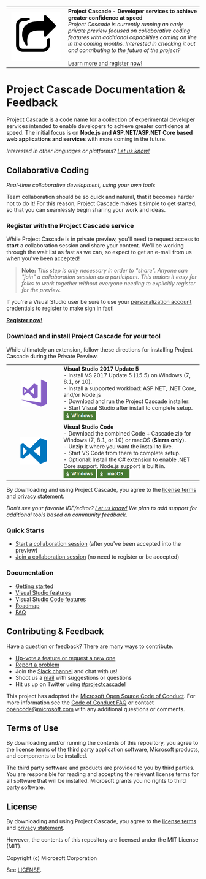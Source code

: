 <table style="width: 100%; border-style: none;"><tr>
<td style="width: 140px; text-align: center;"><img src="docs/media/cascade-icon.png" style="width: 128px; height: 128px;" /></td>
<td><strong>Project Cascade - Developer services to achieve greater confidence at speed</strong><br />
<i>Project Cascade is currently running an early private preview focused on collaborative coding features with additional capabilities coming on line in the coming months. Interested in checking it out and contributing to the future of the project?</i><br />
<br />
<a href="http://aka.ms/project-cascade">Learn more and register now!</a>
</td>
</tr></table>

# Project Cascade Documentation & Feedback
Project Cascade is a code name for a collection of experimental developer services intended to enable developers to achieve greater confidence at speed. The initial focus is on **Node.js and ASP.NET/ASP.NET Core based web applications and services** with more coming in the future.

_Interested in other languages or platforms? [Let us know!](https://github.com/Microsoft/project-cascade/issues/12)_

## Collaborative Coding
_Real-time collaborative development, using your own tools_

Team collaboration should be so quick and natural, that it becomes harder not to do it! For this reason, Project Cascade makes it simple to get started, so that you can seamlessly begin sharing your work and ideas.

### Register with the Project Cascade service

While Project Cascade is in private preview, you'll need to request access to **start** a collaboration session and share your content. We'll be working through the wait list as fast as we can, so expect to get an e-mail from us when you've been accepted! 

> **Note:** _This step is only necessary in order to "share". Anyone can "join" a collaboration session as a participant. This makes it easy for folks to work together without everyone needing to explicitly register for the preview._

If you're a Visual Studio user be sure to use your [personalization account](https://docs.microsoft.com/en-us/visualstudio/ide/signing-in-to-visual-studio) credentials to register to make sign in fast!

**[Register now!](http://aka.ms/project-cascade/register)**

### Download and install Project Cascade for your tool
While ultimately an extension, follow these directions for installing Project Cascade during the Private Preview. 

<table style="width: 100%; border-style: none;">
<tr>
    <td style="width: 128px; text-align: center; border:none;"><img src="docs/media/vs-icon.png" /></td>
    <td>
        <strong>Visual Studio 2017 Update 5</strong><br />
       - Install VS 2017 Update 5 (15.5) on Windows (7, 8.1, or 10).<br/>
       - Install a supported workload: ASP.NET, .NET Core, and/or Node.js<br />
       - Download and run the Project Cascade installer. <br />
       - Start Visual Studio after install to complete setup.<br />
       <a href="http://aka.ms/project-cascade/dl/vs"><img style="padding: 0; spacing: 0;" src="docs/media/download-for-win.png"></a><br />
    </td>
</tr>
<tr>
    <td style="width: 128px; text-align: center; border:none;"><img src="docs/media/vscode-icon.png" /></td>
    <td>
        <strong>Visual Studio Code</strong><br />
        - Download the combined Code + Cascade zip for Windows (7, 8.1, or 10) or macOS (<strong>Sierra only</strong>).<br />
        - Unzip it where you want the install to live.<br/>
        - Start VS Code from there to complete setup.<br />
        - Optional: Install the <a href="https://marketplace.visualstudio.com/items?itemName=ms-vscode.csharp">C# extension</a> to enable .NET Core support. Node.js support is built in.<br />
        <a href="http://aka.ms/project-cascade/dl/vscode-win"><img src="docs/media/download-for-win.png"></a>
        <a href="http://aka.ms/project-cascade/dl/vscode-mac"><img src="docs/media/download-for-mac.png"></a><br />
    </td>
</tr>
</table>

By downloading and using Project Cascade, you agree to the [license terms](http://aka.ms/project-cascade/license) and [privacy statement](https://www.microsoft.com/en-us/privacystatement/EnterpriseDev/default.aspx).

_Don't see your favorite IDE/editor? [Let us know!](https://github.com/Microsoft/project-cascade/issues/24) We plan to add support for additional tools based on community feedback._

### Quick Starts

- [Start a collaboration session](welcome/welcome-owner.md) (after you've been accepted into the preview)
- [Join a collaboration session](welcome/welcome-joiner.md) (no need to register or be accepted)

### Documentation 
- [Getting started](docs/getting-started.md)
- [Visual Studio features](docs/collab-vs.md)
- [Visual Studio Code features](docs/collab-vscode.md)
- [Roadmap](docs/roadmap.md)
- [FAQ](docs/faq.md)

## Contributing & Feedback
Have a question or feedback? There are many ways to contribute.

- [Up-vote a feature or request a new one](https://aka.ms/project-cascade/feature-requests)
- [Report a problem](CONTRIBUTING.md#filing-visual-studio-problems)
- Join the [Slack channel](http://project-cascade.slack.com) and chat with us!
- Shoot us a [mail](mailto:project-cascade@microsoft.com) with suggestions or questions
- Hit us up on Twitter using [#projectcascade](https://twitter.com/search?f=tweets&q=%23projectcascade&src=typd)!

This project has adopted the [Microsoft Open Source Code of Conduct](https://opensource.microsoft.com/codeofconduct/).
For more information see the [Code of Conduct FAQ](https://opensource.microsoft.com/codeofconduct/faq/) or
contact [opencode@microsoft.com](mailto:opencode@microsoft.com) with any additional questions or comments.

## Terms of Use
By downloading and/or running the contents of this repository, you agree to the license terms of the third party application software, Microsoft products, and components to be installed.

The third party software and products are provided to you by third parties. You are responsible for reading and accepting the relevant license terms for all software that will be installed. Microsoft grants you no rights to third party software.

## License
By downloading and using Project Cascade, you agree to the [license terms](http://aka.ms/project-cascade/license) and [privacy statement](https://www.microsoft.com/en-us/privacystatement/EnterpriseDev/default.aspx).

However, the contents of this repository are licensed under the MIT License (MIT). 

Copyright (c) Microsoft Corporation

See [LICENSE](LICENSE).
